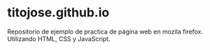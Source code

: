 # titojose.github.io
Repositorio de ejemplo de practica de página web en mozila firefox. Utilizando HTML, CSS y JavaScript.
